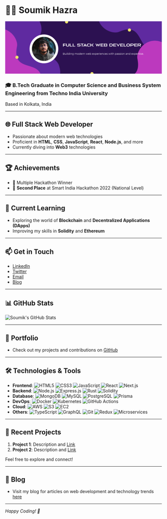 # 👨‍💻 Soumik Hazra

![Banner](https://github.com/iamsoumikhazra/iamsoumikhazra/blob/main/banner.png)

### 🎓 B.Tech Graduate in Computer Science and Business System Engineering from Techno India University
Based in Kolkata, India

---

## 🌐 Full Stack Web Developer
- Passionate about modern web technologies
- Proficient in **HTML**, **CSS**, **JavaScript**, **React**, **Node.js**, and more
- Currently diving into **Web3** technologies

---

## 🏆 Achievements
- 🥇 Multiple Hackathon Winner
- 🥈 **Second Place** at Smart India Hackathon 2022 (National Level)

---

## 🌱 Current Learning
- Exploring the world of **Blockchain** and **Decentralized Applications (DApps)**
- Improving my skills in **Solidity** and **Ethereum**

---

## 📫 Get in Touch
- [LinkedIn](https://www.linkedin.com/in/soumik-hazra-9755561b7/)
- [Twitter](https://x.com/Technical_JETT)
- [Email](mailto:www.soumikhazra@gmail.com)
- [Blog](https://hashnode.com/@DEVSoumik)

---

## 📊 GitHub Stats
![Soumik's GitHub Stats](https://github-readme-stats.vercel.app/api?username=iamsoumikhazra&show_icons=true&theme=radical)

---

## 💼 Portfolio
- Check out my projects and contributions on [GitHub](https://github.com/iamsoumikhazra/)

---

## 🛠️ Technologies & Tools
- **Frontend**: ![HTML5](https://img.shields.io/badge/-HTML5-E34F26?style=flat&logo=html5&logoColor=white) ![CSS3](https://img.shields.io/badge/-CSS3-1572B6?style=flat&logo=css3&logoColor=white) ![JavaScript](https://img.shields.io/badge/-JavaScript-F7DF1E?style=flat&logo=javascript&logoColor=white) ![React](https://img.shields.io/badge/-React-61DAFB?style=flat&logo=react&logoColor=white) ![Next.js](https://img.shields.io/badge/-Next.js-000000?style=flat&logo=next.js&logoColor=white)
- **Backend**: ![Node.js](https://img.shields.io/badge/-Node.js-339933?style=flat&logo=node.js&logoColor=white) ![Express.js](https://img.shields.io/badge/-Express.js-000000?style=flat&logo=express&logoColor=white) ![Rust](https://img.shields.io/badge/-Rust-000000?style=flat&logo=rust&logoColor=white) ![Solidity](https://img.shields.io/badge/-Solidity-363636?style=flat&logo=solidity&logoColor=white)
- **Database**: ![MongoDB](https://img.shields.io/badge/-MongoDB-47A248?style=flat&logo=mongodb&logoColor=white) ![MySQL](https://img.shields.io/badge/-MySQL-4479A1?style=flat&logo=mysql&logoColor=white) ![PostgreSQL](https://img.shields.io/badge/-PostgreSQL-336791?style=flat&logo=postgresql&logoColor=white) ![Prisma](https://img.shields.io/badge/-Prisma-2D3748?style=flat&logo=prisma&logoColor=white)
- **DevOps**: ![Docker](https://img.shields.io/badge/-Docker-2496ED?style=flat&logo=docker&logoColor=white) ![Kubernetes](https://img.shields.io/badge/-Kubernetes-326CE5?style=flat&logo=kubernetes&logoColor=white) ![GitHub Actions](https://img.shields.io/badge/-GitHub%20Actions-2088FF?style=flat&logo=github-actions&logoColor=white)
- **Cloud**: ![AWS](https://img.shields.io/badge/-AWS-232F3E?style=flat&logo=amazon-aws&logoColor=white) ![S3](https://img.shields.io/badge/-S3-569A31?style=flat&logo=amazon-s3&logoColor=white) ![EC2](https://img.shields.io/badge/-EC2-FF9900?style=flat&logo=amazon-ec2&logoColor=white)
- **Others**: ![TypeScript](https://img.shields.io/badge/-TypeScript-007ACC?style=flat&logo=typescript&logoColor=white) ![GraphQL](https://img.shields.io/badge/-GraphQL-E10098?style=flat&logo=graphql&logoColor=white) ![Git](https://img.shields.io/badge/-Git-F05032?style=flat&logo=git&logoColor=white) ![Redux](https://img.shields.io/badge/-Redux-764ABC?style=flat&logo=redux&logoColor=white) ![Microservices](https://img.shields.io/badge/-Microservices-15AABF?style=flat&logo=microservices&logoColor=white)

---

## 🔧 Recent Projects
1. **Project 1**: Description and [Link](#)
2. **Project 2**: Description and [Link](#)

Feel free to explore and connect!

---

## 📝 Blog
- Visit my blog for articles on web development and technology trends [here](https://hashnode.com/@DEVSoumik)

---

*Happy Coding! 🚀*
